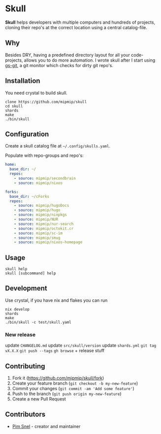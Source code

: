 # Skull

**Skull** helps developers with multiple computers and hundreds of projects,
cloning their repo's at the correct location using a central catalog-file.

## Why

Besides DRY, having a predefined directory layout for all your code-projects,
allows you to do more automation. I wrote skull after I start using
[gs-git](https://github.com/mipmip/gs-git), a git monitor which checks for
dirty git repo's.

## Installation

You need crystal to build skull.

```
clone https://github.com/mipmip/skull
cd skull
shards
make
./bin/skull
```

## Configuration

Create a skull catalog file at `~/.config/skulls.yaml`.

Populate with repo-groups and repo's:

```yaml
home:
  base_dir: ~/
  repos:
    - source: mipmip/secondbrain
    - source: mipmip/nixos

forks:
  base_dir: ~/cForks
  repos:
    - source: mipmip/hugoDocs
    - source: mipmip/hugo
    - source: mipmip/nixpkgs
    - source: mipmip/NUR
    - source: mipmip/nur-search
    - source: mipmip/octokit.cr
    - source: mipmip/sc-im
    - source: mipmip/smug
    - source: mipmip/nixos-homepage
```

## Usage

```
skull help
skull [subcommand] help
```

## Development

Use crystal, if you have nix and flakes you can run

```
nix develop
shards
make
./bin/skull -c test/skull.yaml
```

### New release

update `CHANGELOG.md`
update `src/skull/version`
update `shards.yml`
`git tag vX.X.X`
`git push --tags`
`gh browse` + release stuff

## Contributing

1. Fork it (<https://github.com/mipmip/skull/fork>)
2. Create your feature branch (`git checkout -b my-new-feature`)
3. Commit your changes (`git commit -am 'Add some feature'`)
4. Push to the branch (`git push origin my-new-feature`)
5. Create a new Pull Request

## Contributors

- [Pim Snel](https://github.com/mipmip) - creator and maintainer
